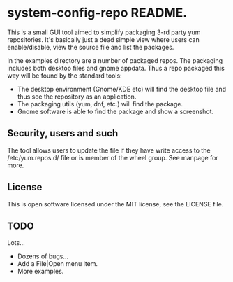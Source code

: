 system-config-repo README.
==========================

This is a small GUI tool aimed to simplify packaging 3-rd party yum
repositories. It's basically just a dead simple view where users
can enable/disable, view the source file and list the packages.

In the examples directory are a number of packaged repos. The packaging
includes both desktop files and gnome appdata. Thus a repo packaged this
way will be found by the standard tools:
  - The desktop environment (Gnome/KDE etc) will find the desktop file and
    thus see the repository as an application.
  - The packaging utils (yum, dnf, etc.) will find the package.
  - Gnome software is able to find the package and show a screenshot.

## Security, users and such

The tool allows users to update the file if they have write access to the
/etc/yum.repos.d/ file or is member of the wheel group. See manpage
for more.

## License
This is open software licensed under the MIT license, see the LICENSE file.

## TODO

Lots...
 - Dozens of bugs...
 - Add a File|Open menu item.
 - More examples.
